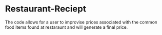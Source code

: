 # Restaurant-Reciept
 The code allows for a user to improvise prices associated with the common food items found at restaraunt and will generate a final price.
